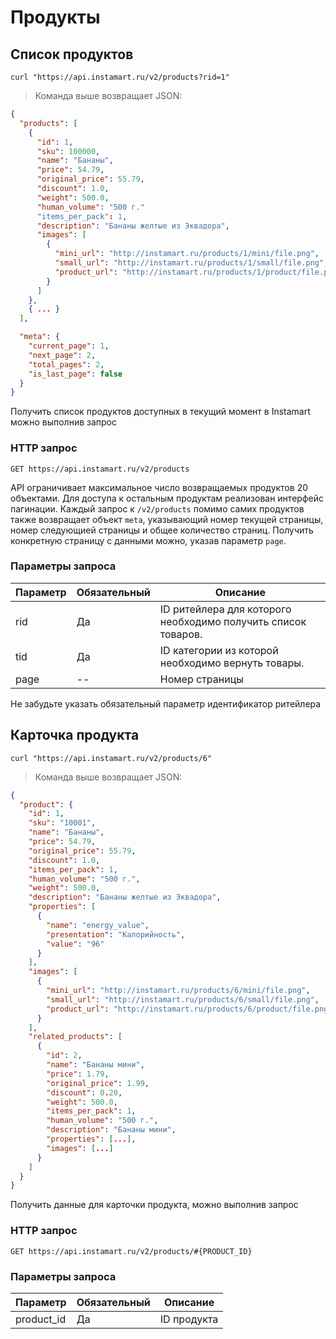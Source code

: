 # Продукты

## Список продуктов

```shell
curl "https://api.instamart.ru/v2/products?rid=1"
```

> Команда выше возвращает JSON:

```json
{
  "products": [
    {
      "id": 1,
      "sku": 100000,
      "name": "Бананы",
      "price": 54.79,
      "original_price": 55.79,
      "discount": 1.0,
      "weight": 500.0,
      "human_volume": "500 г."
      "items_per_pack": 1,
      "description": "Бананы желтые из Эквадора",
      "images": [
        {
          "mini_url": "http://instamart.ru/products/1/mini/file.png",
          "small_url": "http://instamart.ru/products/1/small/file.png",
          "product_url": "http://instamart.ru/products/1/product/file.png"
        }
      ]
    },
    { ... }
  ],

  "meta": {
    "current_page": 1,
    "next_page": 2,
    "total_pages": 2,
    "is_last_page": false
  }
}
```

Получить список продуктов доступных в текущий момент в Instamart можно выполнив запрос

### HTTP запрос

`GET https://api.instamart.ru/v2/products`

API ограничивает максимальное число возвращаемых продуктов 20 объектами. Для доступа к остальным продуктам реализован интерфейс пагинации.
Каждый запрос к `/v2/products` помимо самих продуктов также возвращает объект `meta`, указывающий номер текущей страницы, номер следующией страницы и общее количество страниц. Получить конкретную страницу с данными можно, указав параметр `page`.

### Параметры запроса

Параметр | Обязательный | Описание
-------- | ------- | -----------
rid | Да | ID ритейлера для которого необходимо получить список товаров.
tid | Да | ID категории из которой необходимо вернуть товары.
page | -- | Номер страницы

<aside class="notice">
Не забудьте указать обязательный параметр идентификатор ритейлера
</aside>


## Карточка продукта

```shell
curl "https://api.instamart.ru/v2/products/6"
```

> Команда выше возвращает JSON:

```json
{
  "product": {
    "id": 1,
    "sku": "10001",
    "name": "Бананы",
    "price": 54.79,
    "original_price": 55.79,
    "discount": 1.0,
    "items_per_pack": 1,
    "human_volume": "500 г.",
    "weight": 500.0,
    "description": "Бананы желтые из Эквадора",
    "properties": [
      {
        "name": "energy_value",
        "presentation": "Калорийность",
        "value": "96"
      }
    ],
    "images": [
      {
        "mini_url": "http://instamart.ru/products/6/mini/file.png",
        "small_url": "http://instamart.ru/products/6/small/file.png",
        "product_url": "http://instamart.ru/products/6/product/file.png"
      }
    ],
    "related_products": [
      {
        "id": 2,
        "name": "Бананы мини",
        "price": 1.79,
        "original_price": 1.99,
        "discount": 0.20,
        "weight": 500.0,
        "items_per_pack": 1,
        "human_volume": "500 г.",
        "description": "Бананы мини",
        "properties": [...],
        "images": [...]
      }
    ]
  }
}
```

Получить данные для карточки продукта, можно выполнив запрос

### HTTP запрос

`GET https://api.instamart.ru/v2/products/#{PRODUCT_ID}`

### Параметры запроса

Параметр | Обязательный | Описание
--------- | ------- | -----------
product_id | Да | ID продукта

